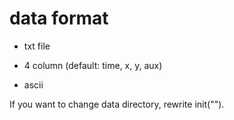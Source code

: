 # data format

- txt file

- 4 column (default: time, x, y, aux)

- ascii

If you want to change data directory, rewrite init("<data path>").